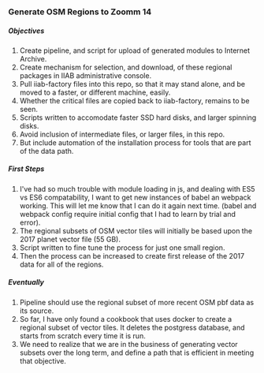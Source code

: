 ### Generate OSM Regions to Zoomm 14 ###
##### Objectives #####
1. Create pipeline, and script for upload of generated modules to Internet Archive.
2. Create mechanism for selection, and download, of these regional packages in IIAB administrative console.
3. Pull iiab-factory files into this repo, so that it may stand alone, and be moved to a faster, or different machine, easily.
4. Whether the critical files are copied back to iiab-factory, remains to be seen.
5. Scripts written to accomodate faster SSD hard disks, and larger spinning disks.
6. Avoid inclusion of intermediate files, or larger files, in this repo.
7. But include automation of the installation process for tools that are part of the data path.
##### First Steps #####
1. I've had so much trouble with module loading in js, and dealing with ES5 vs ES6 compatability, I want to get new instances of babel an webpack working. This will let me know that I can do it again next time. (babel and webpack config require initial config that I had to learn by trial and error).
1. The regional subsets of OSM vector tiles will initially be based upon the 2017 planet vector file (55 GB).
2. Script written to fine tune the process for just one small region.
3. Then the process can be increased to create first release of the 2017 data for all of the regions.
##### Eventually #####
1. Pipeline should use the regional subset of more recent OSM pbf data as its source.
2. So far, I have only found a cookbook that uses docker to create a regional subset of vector tiles. It deletes the postgress database, and starts from scratch every time it is run. 
3. We need to realize that we are in the business of generating vector subsets over the long term, and define a path that is efficient in meeting that objective.
